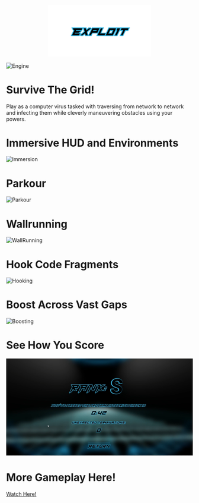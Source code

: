 <p align="center">
  <img src="https://github.com/Nizar1999/Expl01t/blob/main/screenshots/Banner.png" width = 55%; height=55% />
</p>

![Engine](https://img.shields.io/badge/-MADE%20WITH%20UE4-black?style=for-the-badge&logo=unreal-engine&logoColor=31B3E0)

# Survive The Grid!

Play as a computer virus tasked with traversing from network to network and infecting them while cleverly maneuvering obstacles using your powers.

# Immersive HUD and Environments
![Immersion](./screenshots/Immersive.gif)

# Parkour
![Parkour](./screenshots/Parkour.gif)

# Wallrunning
![WallRunning](./screenshots/WallRunning.gif)

# Hook Code Fragments
![Hooking](./screenshots/Hook.gif)

# Boost Across Vast Gaps
![Boosting](./screenshots/Boost.gif)

# See How You Score
![Boosting](./screenshots/EndScore.png)

# More Gameplay Here!
<a href="https://www.youtube.com/embed/aVxXWEto6n8">Watch Here!</a>
